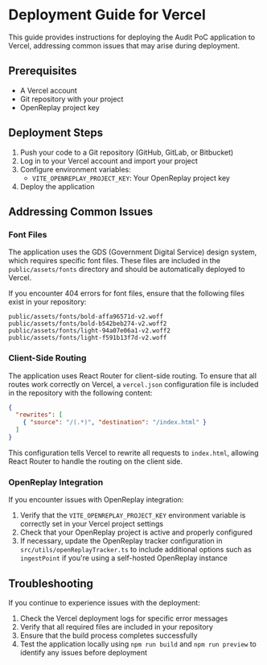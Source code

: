 # Deployment Guide for Vercel

This guide provides instructions for deploying the Audit PoC application to Vercel, addressing common issues that may arise during deployment.

## Prerequisites

- A Vercel account
- Git repository with your project
- OpenReplay project key

## Deployment Steps

1. Push your code to a Git repository (GitHub, GitLab, or Bitbucket)
2. Log in to your Vercel account and import your project
3. Configure environment variables:
   - `VITE_OPENREPLAY_PROJECT_KEY`: Your OpenReplay project key
4. Deploy the application

## Addressing Common Issues

### Font Files

The application uses the GDS (Government Digital Service) design system, which requires specific font files. These files are included in the `public/assets/fonts` directory and should be automatically deployed to Vercel.

If you encounter 404 errors for font files, ensure that the following files exist in your repository:

```
public/assets/fonts/bold-affa96571d-v2.woff
public/assets/fonts/bold-b542beb274-v2.woff2
public/assets/fonts/light-94a07e06a1-v2.woff2
public/assets/fonts/light-f591b13f7d-v2.woff
```

### Client-Side Routing

The application uses React Router for client-side routing. To ensure that all routes work correctly on Vercel, a `vercel.json` configuration file is included in the repository with the following content:

```json
{
  "rewrites": [
    { "source": "/(.*)", "destination": "/index.html" }
  ]
}
```

This configuration tells Vercel to rewrite all requests to `index.html`, allowing React Router to handle the routing on the client side.

### OpenReplay Integration

If you encounter issues with OpenReplay integration:

1. Verify that the `VITE_OPENREPLAY_PROJECT_KEY` environment variable is correctly set in your Vercel project settings
2. Check that your OpenReplay project is active and properly configured
3. If necessary, update the OpenReplay tracker configuration in `src/utils/openReplayTracker.ts` to include additional options such as `ingestPoint` if you're using a self-hosted OpenReplay instance

## Troubleshooting

If you continue to experience issues with the deployment:

1. Check the Vercel deployment logs for specific error messages
2. Verify that all required files are included in your repository
3. Ensure that the build process completes successfully
4. Test the application locally using `npm run build` and `npm run preview` to identify any issues before deployment